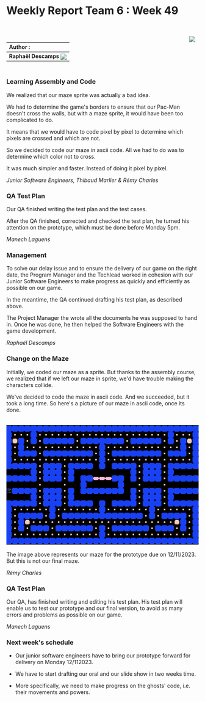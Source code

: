 # Weekly Report Team 6 : Week 49

<br>

[<img src="https://www.presse-citron.net/app/uploads/2020/06/linkedin-logo.jpg"  width="25px" align=right>](https://www.linkedin.com/in/rapha%C3%ABl-descamps-201112293)


| Author :        |
| :-------------- |
| **Raphaël Descamps** <img src="https://ca.slack-edge.com/T019N8PRR7W-U05TNB290FJ-abc72bbf0d47-512" width="50px" align=center> 


### <br> Learning Assembly and Code 

We realized that our maze sprite was actually a bad idea. 

We had to determine the game's borders to ensure that our Pac-Man doesn't cross the walls, but with a maze sprite, it would have been too complicated to do. 

It means that we would have to code pixel by pixel to determine which pixels are crossed and which are not. 

So we decided to code our maze in ascii code. All we had to do was to determine which color not to cross.

It was much simpler and faster. Instead of doing it pixel by pixel.

*Junior Software Engineers, Thibaud Marlier & Rémy Charles*

### QA Test Plan

Our QA finished writing the test plan and the test cases.

After the QA finished, corrected and checked the test plan, he turned his attention on the prototype, which must be done before Monday 5pm.

*Manech Laguens* 

### Management

To solve our delay issue and to ensure the delivery of our game on the right date, the Program Manager and the Techlead worked in cohesion with our Junior Software Engineers to make progress as quickly and efficiently as possible on our game.

In the meantime, the QA continued drafting his test plan, as described above. 

The Project Manager the wrote all the documents he was supposed to hand in. Once he was done, he then helped the Software Engineers with the game development.

*Raphaël Descamps*

### Change on the Maze 

Initially, we coded our maze as a sprite. But thanks to the assembly course, we realized that if we left our maze in sprite, we'd have trouble making the characters collide. 

We've decided to code the maze in ascii code. And we succeeded, but it took a long time. So here's a picture of our maze in ascii code, once its done. 

<br><img src="image/mazeascii.png"></br>

The image above represents our maze for the prototype due on 12/11/2023. But this is not our final maze. 

*Rémy Charles*

### QA Test Plan

Our QA, has finished writing and editing his test plan. His test plan will enable us to test our prototype and our final version, to avoid as many errors and problems as possible on our game.

*Manech Laguens* 

### Next week's schedule 

* Our junior software engineers have to bring our prototype forward for delivery on Monday 12/112023. 

* We have to start drafting our oral and our slide show in two weeks time. 

* More specifically, we need to make progress on the ghosts' code, i.e. their movements and powers. 